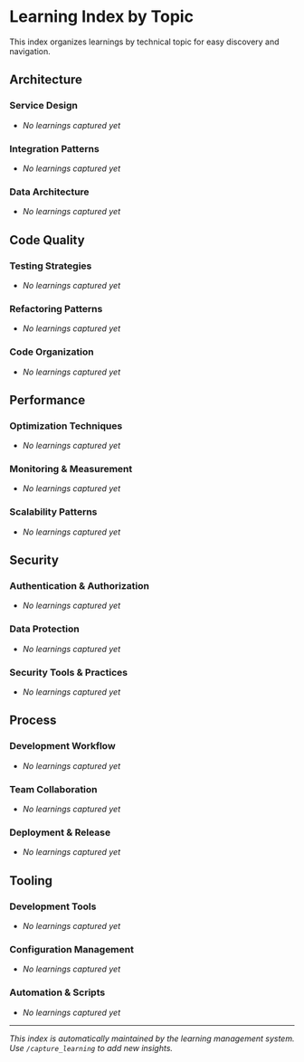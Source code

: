 # Learning Index by Topic

This index organizes learnings by technical topic for easy discovery and navigation.

## Architecture

### Service Design
- *No learnings captured yet*

### Integration Patterns  
- *No learnings captured yet*

### Data Architecture
- *No learnings captured yet*

## Code Quality

### Testing Strategies
- *No learnings captured yet*

### Refactoring Patterns
- *No learnings captured yet*

### Code Organization
- *No learnings captured yet*

## Performance

### Optimization Techniques
- *No learnings captured yet*

### Monitoring & Measurement
- *No learnings captured yet*

### Scalability Patterns
- *No learnings captured yet*

## Security

### Authentication & Authorization
- *No learnings captured yet*

### Data Protection
- *No learnings captured yet*

### Security Tools & Practices
- *No learnings captured yet*

## Process

### Development Workflow
- *No learnings captured yet*

### Team Collaboration
- *No learnings captured yet*

### Deployment & Release
- *No learnings captured yet*

## Tooling

### Development Tools
- *No learnings captured yet*

### Configuration Management
- *No learnings captured yet*

### Automation & Scripts
- *No learnings captured yet*

---

*This index is automatically maintained by the learning management system. Use `/capture_learning` to add new insights.*